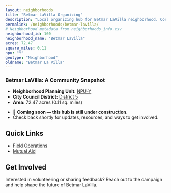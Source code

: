 ```yaml
---
layout: neighborhoods
title: "Betmar LaVilla Organizing"
description: "Local organizing hub for Betmar LaVilla neighborhood. Connect with field operations, mutual aid, and community organizing efforts."
permalink: /neighborhoods/betmar-lavilla/
# Neighborhood metadata from neighborhoods_info.csv
neighborhood_id: 160
neighborhood_name: "Betmar LaVilla"
acres: 72.47
square_miles: 0.11
npu: "Y"
geotype: "Neighborhood"
oldname: "Betmar La Villa"
---
```


### **Betmar LaVilla: A Community Snapshot**

  * **Neighborhood Planning Unit:** [NPU-Y](https://www.atlantaga.gov/government/departments/city-planning/neighborhood-planning-units/neighborhood-and-npu-contacts)
  * **City Council District:** [District 5](https://citycouncil.atlantaga.gov/council-members)
  * **Area:** 72.47 acres (0.11 sq. miles)

- 🚧 **Coming soon — this hub is still under construction.**
- Check back shortly for updates, resources, and ways to get involved.

## Quick Links

- [Field Operations](./field-ops/)
- [Mutual Aid](./mutual-aid/)

## Get Involved

Interested in volunteering or sharing feedback? Reach out to the campaign and help shape the future of Betmar LaVilla.
